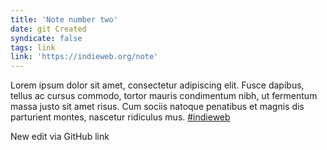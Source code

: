 ```yaml
---
title: 'Note number two'
date: git Created
syndicate: false
tags: link
link: 'https://indieweb.org/note'
---
```


Lorem ipsum dolor sit amet, consectetur adipiscing elit. Fusce dapibus, tellus ac cursus commodo, tortor mauris condimentum nibh, ut fermentum massa justo sit amet risus. Cum sociis natoque penatibus et magnis dis parturient montes, nascetur ridiculus mus. [#indieweb](https://indieweb.org/note)

New edit via GitHub link

